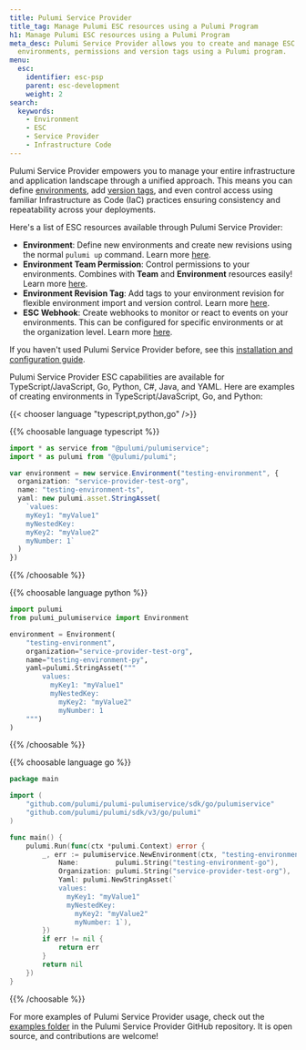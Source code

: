 ```yaml
---
title: Pulumi Service Provider
title_tag: Manage Pulumi ESC resources using a Pulumi Program
h1: Manage Pulumi ESC resources using a Pulumi Program
meta_desc: Pulumi Service Provider allows you to create and manage ESC resources like
  environments, permissions and version tags using a Pulumi program.
menu:
  esc:
    identifier: esc-psp
    parent: esc-development
    weight: 2
search:
  keywords:
    - Environment
    - ESC
    - Service Provider
    - Infrastructure Code
---
```


Pulumi Service Provider empowers you to manage your entire infrastructure and application landscape through a unified approach. This means you can define [environments](/docs/esc/environments/), add [version tags](/docs/esc/environments/#tagging-versions), and even control access using familiar Infrastructure as Code (IaC) practices ensuring consistency and repeatability across your deployments.

Here's a list of ESC resources available through Pulumi Service Provider:

- **Environment**: Define new environments and create new revisions using the normal `pulumi up` command. Learn more [here](/registry/packages/pulumiservice/api-docs/environment/).
- **Environment Team Permission**: Control permissions to your environments. Combines with **Team** and **Environment** resources easily! Learn more [here](/registry/packages/pulumiservice/api-docs/teamenvironmentpermission/).
- **Environment Revision Tag**: Add tags to your environment revision for flexible environment import and version control. Learn more [here](/registry/packages/pulumiservice/api-docs/environmentversiontag/).
- **ESC Webhook**: Create webhooks to monitor or react to events on your environments. This can be configured for specific environments or at the organization level. Learn more [here](/docs/esc/webhooks).

If you haven't used Pulumi Service Provider before, see this [installation and configuration guide](https://www.pulumi.com/registry/packages/pulumiservice/installation-configuration/).

Pulumi Service Provider ESC capabilities are available for TypeScript/JavaScript, Go, Python, C#, Java, and YAML. Here are examples of creating environments in TypeScript/JavaScript, Go, and Python:

{{< chooser language "typescript,python,go" />}}

{{% choosable language typescript %}}

```typescript
import * as service from "@pulumi/pulumiservice";
import * as pulumi from "@pulumi/pulumi";

var environment = new service.Environment("testing-environment", {
  organization: "service-provider-test-org",
  name: "testing-environment-ts",
  yaml: new pulumi.asset.StringAsset(
    `values:
    myKey1: "myValue1"
    myNestedKey:
    myKey2: "myValue2"
    myNumber: 1`
  )
})
```

{{% /choosable %}}

{{% choosable language python %}}

```python
import pulumi
from pulumi_pulumiservice import Environment

environment = Environment(
    "testing-environment",
    organization="service-provider-test-org",
    name="testing-environment-py",
    yaml=pulumi.StringAsset("""
        values:
          myKey1: "myValue1"
          myNestedKey:
            myKey2: "myValue2"
            myNumber: 1
    """)
)
```

{{% /choosable %}}

{{% choosable language go %}}

```go
package main

import (
	"github.com/pulumi/pulumi-pulumiservice/sdk/go/pulumiservice"
	"github.com/pulumi/pulumi/sdk/v3/go/pulumi"
)

func main() {
	pulumi.Run(func(ctx *pulumi.Context) error {
		_, err := pulumiservice.NewEnvironment(ctx, "testing-environment", &pulumiservice.EnvironmentArgs{
			Name:         pulumi.String("testing-environment-go"),
			Organization: pulumi.String("service-provider-test-org"),
			Yaml: pulumi.NewStringAsset(`
            values:
              myKey1: "myValue1"
              myNestedKey:
                myKey2: "myValue2"
                myNumber: 1`),
		})
		if err != nil {
			return err
		}
		return nil
	})
}
```

{{% /choosable %}}

For more examples of Pulumi Service Provider usage, check out the [examples folder](https://github.com/pulumi/pulumi-pulumiservice/tree/main/examples) in the Pulumi Service Provider GitHub repository. It is open source, and contributions are welcome!
